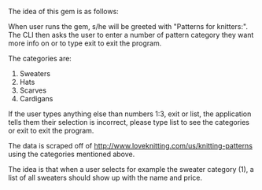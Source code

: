 The idea of this gem is as follows:

When user runs the gem, s/he will be greeted with "Patterns for knitters:".
The CLI then asks the user to enter a number of pattern category they want more
info on or to type exit to exit the program.

The categories are:
1. Sweaters
2. Hats
3. Scarves
4. Cardigans

If the user types anything else than numbers 1:3, exit or list, the application
tells them their selection is incorrect, please type list to see the categories
or exit to exit the program.

The data is scraped off of http://www.loveknitting.com/us/knitting-patterns
using the categories mentioned above.

The idea is that when a user selects for example the sweater category (1), a
list of all sweaters should show up with the name and price.
